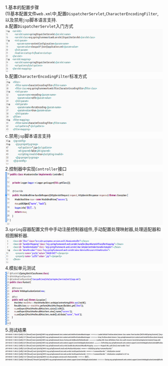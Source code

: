 1.基本的配置步骤  
(1)基本配置文件`web.xml`中,配置`DispatcherServlet`,`CharacterEncodingFilter`,以及禁用`jsp`脚本语言支持.  
a.配置`DispatcherServlet`入门方式  
![](assets/markdown-img-paste-20190805145113236.png)  
b.配置`CharacterEncodingFilter`标准方式  
![](assets/markdown-img-paste-20190805145228381.png)  
c.禁用`jsp`脚本语言支持  
![](assets/markdown-img-paste-20190805145252589.png)  
2.控制器中实现`Controller`接口  
![](assets/markdown-img-paste-20190805145711604.png)  
3.`spring`容器配置文件中手动注册控制器组件,手动配置处理映射器,处理适配器和视图解析器.  
![](assets/markdown-img-paste-20190805145747473.png)  
4.模拟单元测试  
![](assets/markdown-img-paste-20190805145834363.png)  
5.测试结果  
![](assets/markdown-img-paste-20190805150045296.png)  
